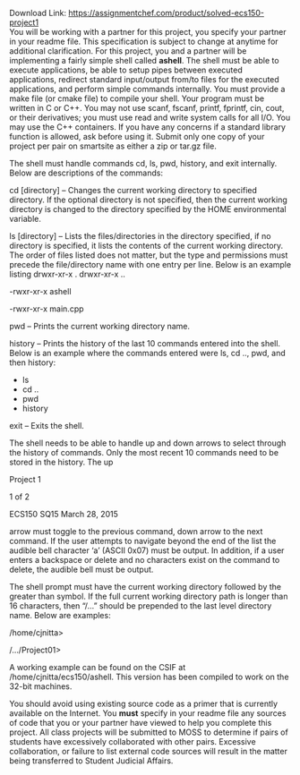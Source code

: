 Download Link: https://assignmentchef.com/product/solved-ecs150-project1
<br>
You will be working with a partner for this project, you specify your partner in your readme file. This specification is subject to change at anytime for additional clarification. For this project, you and a partner will be implementing a fairly simple shell called <strong>ashell</strong>. The shell must be able to execute applications, be able to setup pipes between executed applications, redirect standard input/output from/to files for the executed applications, and perform simple commands internally. You must provide a make file (or cmake file) to compile your shell. Your program must be written in C or C++. You may not use scanf, fscanf, printf, fprintf, cin, cout, or their derivatives; you must use read and write system calls for all I/O. You may use the C++ containers. If you have any concerns if a standard library function is allowed, ask before using it. Submit only one copy of your project per pair on smartsite as either a zip or tar.gz file.




The shell must handle commands cd, ls, pwd, history, and exit internally. Below are descriptions of the commands:




cd [directory] – Changes the current working directory to specified directory. If the optional directory is not specified, then the current working directory is changed to the directory specified by the HOME environmental variable.




ls [directory] – Lists the files/directories in the directory specified, if no directory is specified, it lists the contents of the current working directory. The order of files listed does not matter, but the type and permissions must precede the file/directory name with one entry per line. Below is an example listing drwxr-xr-x . drwxr-xr-x ..

-rwxr-xr-x ashell

-rwxr-xr-x main.cpp




pwd – Prints the current working directory name.




history – Prints the history of the last 10 commands entered into the shell. Below is an example where the commands entered were ls, cd .., pwd, and then history:

<ul>

 <li>ls</li>

 <li>cd ..</li>

 <li>pwd</li>

 <li>history</li>

</ul>




exit – Exits the shell.




The shell needs to be able to handle up and down arrows to select through the history of commands. Only the most recent 10 commands need to be stored in the history. The up

Project 1

1 of 2

ECS150 SQ15                                                                                                March 28, 2015

arrow must toggle to the previous command, down arrow to the next command. If the user attempts to navigate beyond the end of the list the audible bell character ‘a’ (ASCII 0x07) must be output. In addition, if a user enters a backspace or delete and no characters exist on the command to delete, the audible bell must be output.




The shell prompt must have the current working directory followed by the greater than symbol. If the full current working directory path is longer than 16 characters, then “/…” should be prepended to the last level directory name. Below are examples:

/home/cjnitta&gt;

/…/Project01&gt;




A working example can be found on the CSIF at /home/cjnitta/ecs150/ashell. This version has been compiled to work on the 32-bit machines.




You should avoid using existing source code as a primer that is currently available on the Internet. You <strong>must</strong> specify in your readme file any sources of code that you or your partner have viewed to help you complete this project. All class projects will be submitted to MOSS to determine if pairs of students have excessively collaborated with other pairs. Excessive collaboration, or failure to list external code sources will result in the matter being transferred to Student Judicial Affairs.


